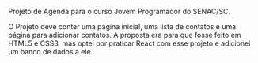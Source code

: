 Projeto de Agenda para o curso Jovem Programador do SENAC/SC.

O Projeto deve conter uma página inicial, uma lista de contatos e uma página para adicionar contatos.
A proposta era para que fosse feito em HTML5 e CSS3, mas optei por praticar React com esse projeto e adicionei um banco de dados a ele.
